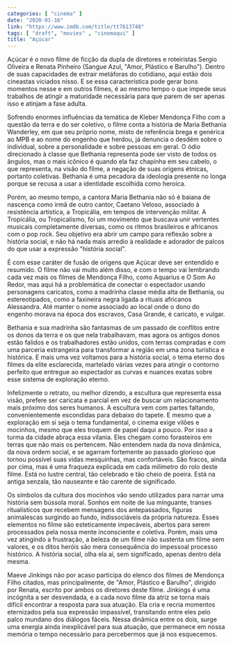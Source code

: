 ```yaml
---
categories: [ "cinema" ]
date: "2020-01-16"
link: "https://www.imdb.com/title/tt7613748"
tags: [ "draft", "movies" , "cinemaqui" ]
title: "Açúcar"
---
```

Açúcar é o novo filme de ficção da dupla de diretores e roteiristas Sergio Oliveira e Renata Pinheiro (Sangue Azul, "Amor, Plástico e Barulho"). Dentro de suas capacidades de extrair metáforas do cotidiano, aqui estão dois cineastas viciados nisso. E se essa característica pode gerar bons momentos nesse e em outros filmes, é ao mesmo tempo o que impede seus trabalhos de atingir a maturidade necessária para que parem de ser apenas isso e atinjam a fase adulta.

Sofrendo enormes influências da temática de Kleber Mendonça Filho com a questão da terra e do ser coletivo, o filme conta a história de Maria Bethania Wanderley, em que seu próprio nome, misto de referência brega e genérica ao MPB e ao nome do engenho que herdou, já denuncia o desdém sobre o individual, sobre a personalidade e sobre pessoas em geral. O ódio direcionado à classe que Bethania representa pode ser visto de todos os ângulos, mas o mais icônico é quando ela faz chapinha em seu cabelo, o que representa, na visão do filme, a negação de suas origens étnicas, portanto coletivas. Bethania é uma pecadora da ideologia presente no longa porque se recusa a usar a identidade escolhida como heroica.

Porém, ao mesmo tempo, a cantora Maria Bethania não só é baiana de nascença como irmã de outro cantor, Caetano Veloso, associado à resistência artística, a Tropicália, em tempos de intervenção militar. A Tropicália, ou Tropicalismo, foi um movimento que buscava unir vertentes musicais completamente diversas, como os ritmos brasileiros e africanos com o pop rock. Seu objetivo era abrir um campo para reflexão sobre a história social, e não há nada mais arredio à realidade e adorador de palcos do que usar a expressão "história social".

É com esse caráter de fusão de origens que Açúcar deve ser entendido e resumido. O filme não vai muito além disso, e com o tempo vai lembrando cada vez mais os filmes de Mendonça Filho, como Aquarius e O Som Ao Redor, mas aqui há a problemática de conectar o espectador usando personagens caricatos, como a madrinha classe média alta de Bethania, ou estereotipados, como a faxineira negra ligada a rituais africanos Alessandra. Até manter o nome associado ao local onde o dono do engenho morava na época dos escravos, Casa Grande, é caricato, e vulgar.

Bethania e sua madrinha são fantasmas de um passado de conflitos entre os donos da terra e os que nela trabalhavam, mas agora os antigos donos estão falidos e os trabalhadores estão unidos, com terras compradas e com uma parceria estrangeira para transformar a região em uma zona turística e histórica. E mais uma vez voltamos para a história social, o tema eterno dos filmes da elite esclarecida, martelado várias vezes para atingir o contorno perfeito que entregue ao espectador as curvas e nuances exatas sobre esse sistema de exploração eterno.

Infelizmente o retrato, ou melhor dizendo, a escultura que representa essa visão, prefere ser caricata e parcial em vez de buscar um relacionamento mais próximo dos seres humanos. A escultura vem com partes faltando, convenientemente escondidas para debaixo do tapete. E mesmo que a exploração em si seja o tema fundamental, o cinema exige vilões e mocinhos, mesmo que eles troquem de papel daqui a pouco. Por isso a turma da cidade abraça essa vilania. Eles chegam como forasteiros em terras que não mais os pertencem. Não entendem nada da nova dinâmica, da nova ordem social, e se agarram fortemente ao passado glorioso que tornou possível suas vidas mesquinhas, mas confortáveis. São fracos, ainda por cima, mas é uma fraqueza explicada em cada milímetro do rolo deste filme. Está no lustre central, tão celebrado e tão cheio de poeira. Está na antiga senzala, tão nauseante e tão carente de significado.

Os símbolos da cultura dos mocinhos vão sendo utilizados para narrar uma história sem bússola moral. Sonhos em noite de lua minguante, transes ritualísticos que recebem mensagens dos antepassados, figuras animalescas surgindo ao fundo, indissociáveis da própria natureza. Esses elementos no filme são esteticamente impecáveis, abertos para serem processados pela nossa mente inconsciente e coletiva. Porém, mais uma vez atingindo a frustração, a beleza de um filme não sustenta um filme sem valores, e os ditos heróis são mera consequência do impessoal processo histórico. A história social, olha ela aí, sem significado, apenas dentro dela mesma.

Maeve Jinkings não por acaso participa do elenco dos filmes de Mendonça Filho citados, mas principalmente, de "Amor, Plástico e Barulho", dirigido por Renata, escrito por ambos os diretores deste filme. Jinkings é uma incógnita a ser desvendada, e a cada novo filme da atriz se torna mais difícil encontrar a resposta para sua atuação. Ela cria e recria momentos eternizados pela sua expressão impassível, transitando entre eles pelo palco mundano dos diálogos fáceis. Nessa dinâmica entre os dois, surge uma energia ainda inexplicável para sua atuação, que permanece em nossa memória o tempo necessário para percebermos que já nos esquecemos.
